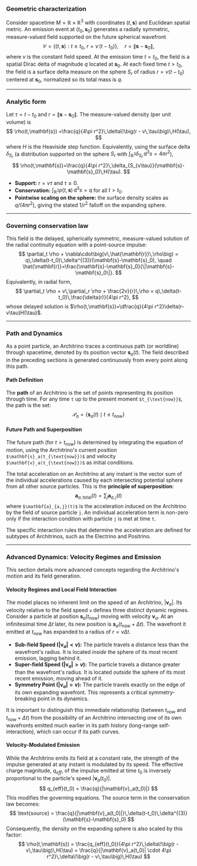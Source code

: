 ### Geometric characterization

Consider spacetime $M=\mathbb{R}\times\mathbb{R}^3$ with coordinates $(t,\mathbf{s})$ and Euclidean spatial metric. An emission event at $(t_0,\mathbf{s}_0)$ generates a radially symmetric, measure-valued field supported on the future spherical wavefront
$$
\mathcal{C}=\{(t,\mathbf{s}) : t\ge t_0,\; r = v\,(t-t_0)\},\quad r=\|\mathbf{s}-\mathbf{s}_0\|,
$$
where $v$ is the constant field speed. At the emission time $t=t_0$, the field is a spatial Dirac delta of magnitude $q$ located at $\mathbf{s}_0$. At each fixed time $t>t_0$, the field is a surface delta measure on the sphere $S_{r}$ of radius $r=v(t-t_0)$ centered at $\mathbf{s}_0$, normalized so its total mass is $q$.

---

### Analytic form

Let $\tau=t-t_0$ and $r=\|\mathbf{s}-\mathbf{s}_0\|$. The measure-valued density (per unit volume) is
$$
\rho(t,\mathbf{s})
=\frac{q}{4\pi r^2}\,\delta\!\big(r - v\,\tau\big)\,H(\tau),
$$
where $H$ is the Heaviside step function. Equivalently, using the surface delta $\delta_{S_r}$ (a distribution supported on the sphere $S_r$ with $\int_{\mathbb{R}^3}\delta_{S_r}\,\mathrm{d}^3s=4\pi r^2$),
$$
\rho(t,\mathbf{s})=\frac{q}{4\pi r^2}\,\delta_{S_{v\tau}}(\mathbf{s}-\mathbf{s}_0)\,H(\tau).
$$
- **Support:** $r=v\tau$ and $\tau\ge 0$.
- **Conservation:** $\displaystyle \int_{\mathbb{R}^3}\rho(t,\mathbf{s})\,\mathrm{d}^3s = q$ for all $t>t_0$.
- **Pointwise scaling on the sphere:** the surface density scales as $q/(4\pi r^2)$, giving the stated $1/r^2$ falloff on the expanding sphere.

---

### Governing conservation law

This field is the delayed, spherically symmetric, measure-valued solution of the radial continuity equation with a point-source impulse:
$$
\partial_t \rho + \nabla\cdot\big(v\,\hat{\mathbf{r}}\,\rho\big) = q\,\delta(t-t_0)\,\delta^{(3)}(\mathbf{s}-\mathbf{s}_0),
\quad \hat{\mathbf{r}}=\frac{\mathbf{s}-\mathbf{s}_0}{\|\mathbf{s}-\mathbf{s}_0\|}.
$$
Equivalently, in radial form,
$$
\partial_t \rho + v\,\partial_r \rho + \frac{2v}{r}\,\rho = q\,\delta(t-t_0)\,\frac{\delta(r)}{4\pi r^2},
$$
whose delayed solution is $\rho(t,\mathbf{s})=\dfrac{q}{4\pi r^2}\delta(r-v\tau)H(\tau)$.

---

### Path and Dynamics

As a point particle, an Architrino traces a continuous path (or worldline) through spacetime, denoted by its position vector $\mathbf{s}_a(t)$. The field described in the preceding sections is generated continuously from every point along this path.

#### **Path Definition**
The **path** of an Architrino is the set of points representing its position through time. For any time `t` up to the present moment `$t_{\text{now}}$`, the path is the set:
$$
\mathcal{P}_a = \{ \mathbf{s}_a(t) \mid t \le t_{\text{now}} \}
$$

#### **Future Path and Superposition**
The future path (for $t > t_{\text{now}}$) is determined by integrating the equation of motion, using the Architrino's current position `$\mathbf{s}_a(t_{\text{now}})$` and velocity `$\mathbf{v}_a(t_{\text{now}})$` as initial conditions.

The total acceleration on an Architrino at any instant is the vector sum of the individual accelerations caused by each intersecting potential sphere from all other source particles. This is the **principle of superposition**:
$$
\mathbf{a}_{a, \text{total}}(t) = \sum_{j} \mathbf{a}_{a,j}(t)
$$
where `$\mathbf{a}_{a,j}(t)$` is the acceleration induced on the Architrino by the field of source particle `j`. An individual acceleration term is non-zero only if the interaction condition with particle `j` is met at time `t`.

The specific interaction rules that determine the acceleration are defined for subtypes of Architrinos, such as the Electrino and Positrino.

---

### Advanced Dynamics: Velocity Regimes and Emission

This section details more advanced concepts regarding the Architrino's motion and its field generation.

#### **Velocity Regimes and Local Field Interaction**
The model places no inherent limit on the speed of an Architrino, $|\mathbf{v}_a|$. Its velocity relative to the field speed `v` defines three distinct dynamic regimes. Consider a particle at position $\mathbf{s}_a(t_{\text{now}})$ moving with velocity $\mathbf{v}_a$. At an infinitesimal time $\Delta t$ later, its new position is $\mathbf{s}_a(t_{\text{now}} + \Delta t)$. The wavefront it emitted at $t_{\text{now}}$ has expanded to a radius of $r = v \Delta t$.

-   **Sub-field Speed ($|\mathbf{v}_a| < v$):** The particle travels a distance less than the wavefront's radius. It is located *inside* the sphere of its most recent emission, lagging behind it.
-   **Super-field Speed ($|\mathbf{v}_a| > v$):** The particle travels a distance greater than the wavefront's radius. It is located *outside* the sphere of its most recent emission, moving ahead of it.
-   **Symmetry Point ($|\mathbf{v}_a| = v$):** The particle travels exactly on the edge of its own expanding wavefront. This represents a critical symmetry-breaking point in its dynamics.

It is important to distinguish this immediate relationship (between $t_{\text{now}}$ and $t_{\text{now}} + \Delta t$) from the possibility of an Architrino intersecting one of its own wavefronts emitted much earlier in its path history (long-range self-interaction), which can occur if its path curves.

#### **Velocity-Modulated Emission**
While the Architrino emits its field at a constant rate, the strength of the impulse generated at any instant is modulated by its speed. The effective charge magnitude, $q_{eff}$, of the impulse emitted at time $t_0$ is inversely proportional to the particle's speed $|\mathbf{v}_a(t_0)|$.
$$
q_{eff}(t_0) = \frac{q}{|\mathbf{v}_a(t_0)|}
$$
This modifies the governing equations. The source term in the conservation law becomes:
$$
\text{source} = \frac{q}{|\mathbf{v}_a(t_0)|}\,\delta(t-t_0)\,\delta^{(3)}(\mathbf{s}-\mathbf{s}_0)
$$
Consequently, the density on the expanding sphere is also scaled by this factor:
$$
\rho(t,\mathbf{s}) = \frac{q_{eff}(t_0)}{4\pi r^2}\,\delta\!\big(r - v\,\tau\big)\,H(\tau) = \frac{q}{|\mathbf{v}_a(t_0)| \cdot 4\pi r^2}\,\delta\!\big(r - v\,\tau\big)\,H(\tau)
$$


